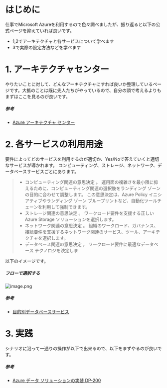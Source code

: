 # はじめに
仕事でMicrosoft Azureを利用するので色々調べましたが、振り返ると以下の公式ページを抑えていれば良いです。

* 1,2でアーキテクチャと各サービスについて学べます
* 3で実際の設定方法などを学べます


# 1. アーキテクチャセンター
やりたいことに対して、どんなアーキテクチャにすれば良いか整理しているページです。大抵のことは既に先人たちがやっているので、自分の頭で考えるよりもまずはここを見るのが良いです。
##### 参考
* [Azure アーキテクチャ センター](https://docs.microsoft.com/ja-jp/azure/architecture/)


# 2. 各サービスの利用用途
要件によってどのサービスを利用するのが適切か、Yes/Noで答えていくと適切なサービスが導かれます。
コンピューティング、ストレージ、ネットワーク、データベースサービスごとにあります。

> * コンピューティング関連の意思決定 。 運用面の複雑さを最小限に抑えるために、コンピューティング関連の選択肢をランディング ゾーンの目的に合わせて調整します。 この意思決定は、Azure Policy イニシアティブやランディング ゾーン ブループリントなど、自動化ツールチェーンを利用して強制できます。
> * ストレージ関連の意思決定 。 ワークロード要件を支援する正しい Azure Storage ソリューションを選択します。
> * ネットワーク関連の意思決定 。 組織のワークロード、ガバナンス、接続要件を支援するネットワーク関連のサービス、ツール、アーキテクチャを選択します。
> * データベース関連の意思決定 。 ワークロード要件に最適なデータベース テクノロジを決定しま

以下のイメージです。
##### フローで選択する
![image.png](https://qiita-image-store.s3.ap-northeast-1.amazonaws.com/0/14760/b4ef096e-cac9-ddcf-3692-522792079cac.png)


##### 参考
* [目的別データベースサービス](https://azure.microsoft.com/ja-jp/product-categories/databases/)


# 3. 実践
シナリオに沿って一通りの操作が以下で出来るので、以下をまずやるのが良いです。

##### 参考
* [Azure データ ソリューションの実装 DP-200](https://github.com/MicrosoftLearning/DP-200JA-Implementing-an-Azure-Data-Solution)
